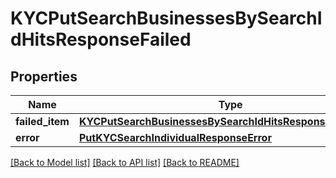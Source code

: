 # KYCPutSearchBusinessesBySearchIdHitsResponseFailed

## Properties
Name | Type | Description | Notes
------------ | ------------- | ------------- | -------------
**failed_item** | [**KYCPutSearchBusinessesBySearchIdHitsResponseFailedItem**](KYCPutSearchBusinessesBySearchIdHitsResponseFailedItem.md) |  | [optional] 
**error** | [**PutKYCSearchIndividualResponseError**](PutKYCSearchIndividualResponseError.md) |  | [optional] 

[[Back to Model list]](../README.md#documentation-for-models) [[Back to API list]](../README.md#documentation-for-api-endpoints) [[Back to README]](../README.md)

